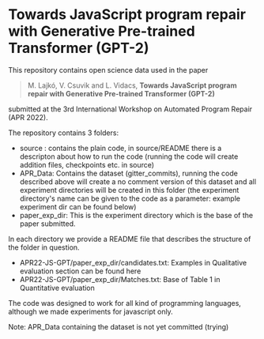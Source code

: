 # Towards JavaScript program repair with Generative Pre-trained Transformer (GPT-2)

This repository contains open science data used in the paper 

> M. Lajkó, V. Csuvik and L. Vidacs,  **Towards JavaScript program repair with Generative Pre-trained Transformer (GPT-2)**

submitted at the 3rd International Workshop on Automated Program Repair (APR 2022).

The repository contains 3 folders:
 - source : contains the plain code, in source/README there is a descripton about how to run the code (running the code will create addition files, checkpoints etc. in source)
 - APR_Data: Contains the dataset (gitter_commits), running the code described above will create a no comment version of this dataset and all experiment directories will be created in this folder (the experiment directory's name can be given to the code as a parameter: example experiment dir can be found below)
 - paper_exp_dir: This is the experiment directory which is the base of the paper submitted.

In each directory we provide a README file that describes the structure of the folder in question.

- APR22-JS-GPT/paper_exp_dir/candidates.txt: Examples in Qualitative evaluation section can be found here
- APR22-JS-GPT/paper_exp_dir/Matches.txt: Base of Table 1 in Quantitative evaluation


The code was designed to work for all kind of programming languages, although we made experiments for javascript only.


Note: APR_Data containing the dataset is not yet committed (trying)
